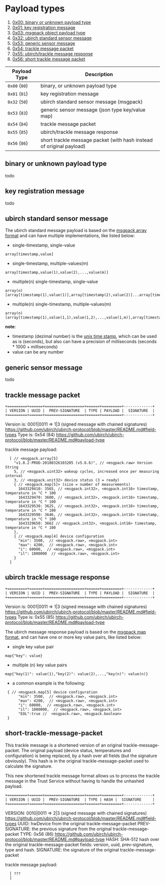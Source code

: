 # Payload types

1. [0x00: binary or unknown payload type](#binary-or-unknown-payload-type)
2. [0x01: key registration message](#key-registration-message)
3. [0x03: msgpack object payload type](#msgpack-payload-type)
4. [0x32: ubirch standard sensor message](#ubirch-standard-sensor-message)
5. [0x53: generic sensor message](#generic-sensor-message)
6. [0x54: trackle message packet](#trackle-message-packet)
7. [0x55: ubirch/trackle message response](#ubirch-trackle-message-response)
8. [0x56: short trackle message packet](#short-trackle-message-packet)


| Payload Type | Description                                                          |
|--------------|----------------------------------------------------------------------|
| `0x00` (`00`)| binary, or unknown payload type                                      |
| `0x01` (`01`)| key registration message                                             |
| `0x32` (`50`)| ubirch standard sensor message (msgpack)                             |
| `0x53` (`83`)| generic sensor message (json type key/value map)                     |
| `0x54` (`84`)| trackle message packet                                               |
| `0x55` (`85`)| ubirch/trackle message response                                      |
| `0x56` (`86`)| short trackle message packet (with hash instead of original payload) |


## binary or unknown payload type
todo
## key registration message
todo
## ubirch standard sensor message

The ubirch standard message payload is based on the 
[msgpack array format](https://github.com/msgpack/msgpack/blob/master/spec.md#array-format-family)
and can have multiple implementations, like listed below:
 
- single-timestamp, single-value
```
array[timestamp,value]
```
- single-timestamp, multiple-values(m)
```
array[timestamp,value(1),value(2),...,value(m)]
```
- multiple(n) single-timestamp, single-value
```
array(n)[array[timestamp(1),value(1)],array[timestamp(2),value(2)]...array[timestamp(n),value(n)]]
```
- multiple(n) single-timestamp, multiple-values(m)
```
array(n)[array[timestamp(1),value(1,1),value(1,2),...,value(1,m)],array[timestamp(2),value(2,1),value(2,2),...,value(2,m)],..,array[timestamp(n),value(n,1),value(n,2),...,value(n,m)]]
```
**note**: 
- timestamp (dezimal number) is the [unix time stamp](https://en.wikipedia.org/wiki/Unix_time), which can be used as is (seconds), 
but also can have a precision of milliseconds (seconds * 1000 + milliseconds)
- value can be any number

## generic sensor message
todo
## trackle message packet

```
+=========+======+==================+======+=========+-------------+
| VERSION | UUID |  PREV-SIGNATURE  | TYPE | PAYLOAD |  SIGNATURE  |
+=========+======+==================+======+=========+-------------+
```
Version is: 0001|0011 => 1|3 (signed message with chained signatures)  https://github.com/ubirch/ubirch-protocol/blob/master/README.md#field-types
Type is: 0x54 (84)  https://github.com/ubirch/ubirch-protocol/blob/master/README.md#payload-type

trackle message payload:
```
  [ // <msgpack.array[5]
    "v1.0.2-PROD-20180326103205 (v5.6.6)", // <msgpack.raw> Version String
    5, // <msgpack.uint32> wakeup cycles, increased once per measuring interval
    3, // <msgpack.unit32> device status (3 = ready)
    { // <msgpack.map[5]> (size = number of measurements)
      1643329410: 3565, // <msgpack.int32>, <msgpack.int16> timestamp, temperature in °C * 100
      1643329470: 3600, // <msgpack.int32>, <msgpack.int16> timestamp, temperature in °C * 100
      1643329530: 3625, // <msgpack.int32>, <msgpack.int16> timestamp, temperature in °C * 100
      1643329590: 3646, // <msgpack.int32>, <msgpack.int16> timestamp, temperature in °C * 100
      1643329650: 3662 // <msgpack.int32>, <msgpack.int16> timestamp, temperature in °C * 100
    },
    { // <msgpack.map[4] device configuration
      "min": 3500,  // <msgpack.raw>, <msgpack.int>
      "max": 4200,  // <msgpack.raw>, <msgpack.int>
      "i": 60000,  // <msgpack.raw>, <msgpack.int>
      "il": 1800000  // <msgpack.raw>, <msgpack.int>
    }
  ]
```

## ubirch trackle message response
```
+=========+======+==================+======+=========+-------------+
| VERSION | UUID |  PREV-SIGNATURE  | TYPE | PAYLOAD |  SIGNATURE  |
+=========+======+==================+======+=========+-------------+
```
Version is: 0001|0011 => 1|3 (signed message with chained signatures)  https://github.com/ubirch/ubirch-protocol/blob/master/README.md#field-types
Type is: 0x55 (85) https://github.com/ubirch/ubirch-protocol/blob/master/README.md#payload-type

The ubirch message response payload is based on the 
[msgpack map format](https://github.com/msgpack/msgpack/blob/master/spec.md#map-format-family),
and can have one or more key value pairs, like listed below:

- single key value pair
```
map{"key": value}
```
- multiple (n) key value pairs
```
map{"key(1)": value(1),"key(2)": value(2),...,"key(n)": value(n)}
```

- a common example is the following:
```
 { // <msgpack.map[5] device configuration
      "min": 3500,  // <msgpack.raw>, <msgpack.int>
      "max": 4200,  // <msgpack.raw>, <msgpack.int>
      "i": 60000,  // <msgpack.raw>, <msgpack.int>
      "il": 1800000,  // <msgpack.raw>, <msgpack.int>
      "EOL":true //  <msgpack.raw>, <msgpack.boolean>
 }
```

## short-trackle-message-packet

This trackle message is a shortened version of an original trackle-message-packet. The original payload (device status,
temperatures and configuration) is being replaced, by a hash over all fields (but the signature obviously). This hash
is in the original trackle-message-packet used to calculate the signature. 

This new shortened trackle message format allows us to process the trackle message in the Trust Service without
having to handle the unhashed payload. 

```
+=========+======+==================+======+=========+-------------+
| VERSION | UUID |  PREV-SIGNATURE  | TYPE | HASH |  SIGNATURE     |
+=========+======+==================+======+=========+-------------+
```
VERSION: 0010|0011 => 2|3 (signed message with chained signatures)  https://github.com/ubirch/ubirch-protocol/blob/master/README.md#field-types
UUID: hwDevice from the original trackle-message-packet
PREV-SIGNATURE: the previous signature from the original trackle-message-packet
TYPE: 0x56 (86)  https://github.com/ubirch/ubirch-protocol/blob/master/README.md#payload-type
HASH: SHA-512 hash over the original trackle-message-packet fields: version, uuid, prev-signature, type and hash.
SIGNATURE: the signature of the original trackle-message-packet 

trackle message payload:
```
  [ ???
  ]
```
